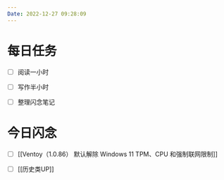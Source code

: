 ```yaml
---
Date: 2022-12-27 09:28:09
---
```


# 每日任务
- [ ] 阅读一小时
- [ ] 写作半小时
- [ ] 整理闪念笔记


# 今日闪念
- [ ] [[Ventoy（1.0.86） 默认解除 Windows 11 TPM、CPU 和强制联网限制]]
- [ ] [[历史类UP]]



